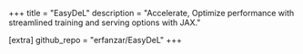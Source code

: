 +++
title = "EasyDeL"
description = "Accelerate, Optimize performance with streamlined training and serving options with JAX."

[extra]
github_repo = "erfanzar/EasyDeL"
+++
